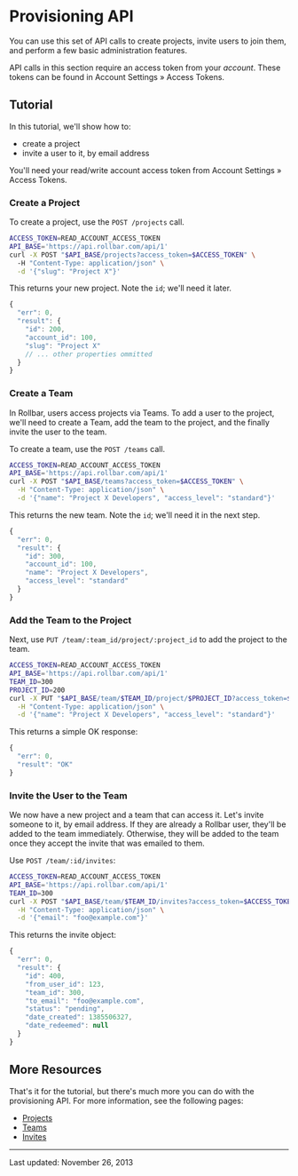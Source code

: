 # Provisioning API

You can use this set of API calls to create projects, invite users to join them, and perform a few basic administration features. 

API calls in this section require an access token from your *account*. These tokens can be found in Account Settings &raquo; Access Tokens.

<!-- Sub:[TOC] -->

## Tutorial

In this tutorial, we'll show how to:

- create a project
- invite a user to it, by email address

You'll need your read/write account access token from Account Settings &raquo; Access Tokens.

### Create a Project

To create a project, use the `POST /projects` call.

```bash
ACCESS_TOKEN=READ_ACCOUNT_ACCESS_TOKEN
API_BASE='https://api.rollbar.com/api/1'
curl -X POST "$API_BASE/projects?access_token=$ACCESS_TOKEN" \ 
  -H "Content-Type: application/json" \
  -d '{"slug": "Project X"}'
```

This returns your new project. Note the `id`; we'll need it later.

```js
{
  "err": 0,
  "result": {
    "id": 200,
    "account_id": 100,
    "slug": "Project X"
    // ... other properties ommitted
  }
}
```

### Create a Team

In Rollbar, users access projects via Teams. To add a user to the project, we'll need to create a Team, add the team to the project, and the finally invite the user to the team.

To create a team, use the `POST /teams` call.

```bash
ACCESS_TOKEN=READ_ACCOUNT_ACCESS_TOKEN
API_BASE='https://api.rollbar.com/api/1'
curl -X POST "$API_BASE/teams?access_token=$ACCESS_TOKEN" \
  -H "Content-Type: application/json" \
  -d '{"name": "Project X Developers", "access_level": "standard"}'
```

This returns the new team. Note the `id`; we'll need it in the next step.

```js
{
  "err": 0,
  "result": {
    "id": 300,
    "account_id": 100,
    "name": "Project X Developers",
    "access_level": "standard"
  }
}
```

### Add the Team to the Project

Next, use `PUT /team/:team_id/project/:project_id` to add the project to the team.

```bash
ACCESS_TOKEN=READ_ACCOUNT_ACCESS_TOKEN
API_BASE='https://api.rollbar.com/api/1'
TEAM_ID=300
PROJECT_ID=200
curl -X PUT "$API_BASE/team/$TEAM_ID/project/$PROJECT_ID?access_token=$ACCESS_TOKEN" \
  -H "Content-Type: application/json" \
  -d '{"name": "Project X Developers", "access_level": "standard"}'
```

This returns a simple OK response:

```js
{
  "err": 0,
  "result": "OK"
}
```

### Invite the User to the Team

We now have a new project and a team that can access it. Let's invite someone to it, by email address. If they are already a Rollbar user, they'll be added to the team immediately. Otherwise, they will be added to the team once they accept the invite that was emailed to them.

Use `POST /team/:id/invites`:

```bash
ACCESS_TOKEN=READ_ACCOUNT_ACCESS_TOKEN
API_BASE='https://api.rollbar.com/api/1'
TEAM_ID=300
curl -X POST "$API_BASE/team/$TEAM_ID/invites?access_token=$ACCESS_TOKEN" \
  -H "Content-Type: application/json" \
  -d '{"email": "foo@example.com"}'
```

This returns the invite object:

```js
{
  "err": 0,
  "result": {
    "id": 400,
    "from_user_id": 123,
    "team_id": 300,
    "to_email": "foo@example.com",
    "status": "pending",
    "date_created": 1385506327,
    "date_redeemed": null
  }
}
```

## More Resources

That's it for the tutorial, but there's much more you can do with the provisioning API. For more information, see the following pages:

- [Projects](/docs/api/projects/)
- [Teams](/docs/api/teams/)
- [Invites](/docs/api/invites/)

-----

Last updated: November 26, 2013
